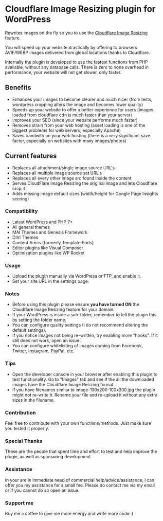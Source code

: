 # Cloudflare Image Resizing plugin for WordPress
 Rewrites images on the fly so you to use the [Cloudflare Image Resizing](https://blog.cloudflare.com/announcing-cloudflare-image-resizing-simplifying-optimal-image-delivery/) feature.

 You will speed up your website drastically by offering to browsers AVIF/WEBP images delivered from global locations thanks to Cloudflare.

 Internally the plugin is developed to use the fastest functions from PHP available, without any database calls. There is zero to none overhead in performance, your website will not get slower, only faster.

## Benefits
* Enhances your images to become clearer and much nicer (from tests, wordpress cropping alters the image and becomes lower quality)
* Speeds up your website to offer a better experience for users (images loaded from cloudflare cdn is much faster than your server)
* Improves your SEO (since your website performs much faster)
* Removes strain from your web hosting (asset loading is one of the biggest problems for web servers, especially Apache)
* Saves bandwith on your web hosting (there is a very significant save factor, especially on websites with many images/photos)

## Current features
* Replaces all attachment/single image source URL's
* Replaces all multiple image source set URL's
* Replaces all every other image src found inside the content
* Serves CloudFlare Image Resizing the original image and lets Cloudflare crop it
* Adds missing image default sizes (width/height for Google Page Insights scoring)

### Compatibility
* Latest WordPress and PHP 7+
* All general themes
* MAI Themes and Genesis Framework
* DIVI Themes
* Content Areas (formerly Template Parts)
* Editor plugins like Visual Composer
* Optimization plugins like WP Rocket

### Usage
* Upload the plugin manually via WordPress or FTP, and enable it.
* Set your site URL in the settings page.

### Notes
* Before using this plugin please ensure **you have turned ON** the Cloudflare Image Resizing feature for your domain.
* If your WordPress is inside a sub-folder, remember to tell the plugin this by setting the folder name.
* You can configure quality settings (I do not recommend altering the default settings).
* If you notice images not being re-written, try enabling more "hooks". If it still does not work, open an issue.
* You can configure whitelisting of images coming from Facebook, Twitter, Instagram, PayPal, etc.

### Tips
* Open the developer console in your browser after enabling this plugin to test functionality. Go to "Images" tab and see if the all the downloaded images have the Cloudflare Image Resizing format.
* If you have filenames similar to image-100x200-100x300.jpg the plugin might not re-write it. Rename your file and re-upload it without any extra sizes in the filename.

### Contribution
 Feel free to contribute with your own functions/methods. Just make sure you tested it properly.

### Special Thanks
 These are the people that spent time and effort to test and help improve the plugin, as well as sponsoring development.

### Assistance
 In your are in immediate need of commercial help/advice/assistance, I can offer you my assistance for a small fee.
 Please do contact me via my email or if you cannot do so open an issue.
 
### Support me
 Buy me a coffee to give me more energy and write more code :)
